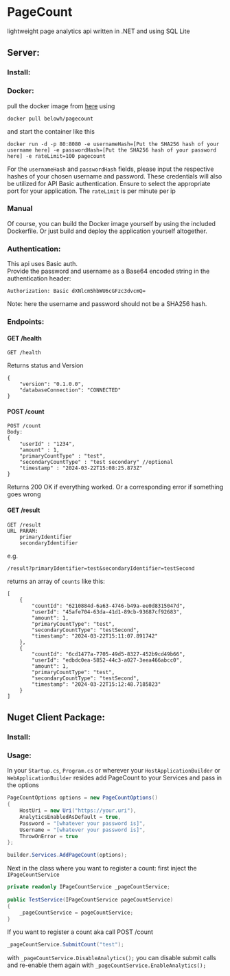 # PageCount

lightweight page analytics api written in .NET and using SQL Lite

## Server:
### Install:
### Docker:
pull the docker image from [here](https://hub.docker.com/r/belowh/pagecount) using

``` Console
docker pull belowh/pagecount
```
and start the container like this
``` Console
docker run -d -p 80:8080 -e usernameHash=[Put the SHA256 hash of your username here] -e passwordHash=[Put the SHA256 hash of your password here] -e rateLimit=100 pagecount
```
For the `usernameHash` and `passwordHash` fields,
please input the respective hashes of your chosen username and password.
These credentials will also be utilized for API Basic authentication.
Ensure to select the appropriate port for your application.
The `rateLimit` is per minute per ip

### Manual 
Of course, you can build the Docker image yourself by using the included Dockerfile.
Or just build and deploy the application yourself altogether.

### Authentication:

This api uses Basic auth.   
Provide the password and username as a Base64 encoded string in the authentication header:
``` HTTP
Authorization: Basic dXNlcm5hbWU6cGFzc3dvcmQ=
```
Note: here the username and password should not be a SHA256 hash.

### Endpoints:



#### GET /health 
```http
GET /health
```
Returns status and Version
```http
{
    "version": "0.1.0.0",
    "databaseConnection": "CONNECTED"
}
```
#### POST /count
```http
POST /count
Body:
{
    "userId" : "1234",
    "amount" : 1,
    "primaryCountType" : "test",
    "secondaryCountType" : "test secondary" //optional
    "timestamp" : "2024-03-22T15:08:25.873Z"
}
```
Returns 200 OK if everything worked. Or a corresponding error if something goes wrong

#### GET /result
```http
GET /result
URL PARAM:
    primaryIdentifier
    secondaryIdentifier
```
e.g.
```http
/result?primaryIdentifier=test&secondaryIdentifier=testSecond
```
returns an array of `counts` like this:
```http
[
    {
        "countId": "6210884d-6a63-4746-b49a-ee0d8315047d",
        "userId": "45afe704-63da-41d1-89cb-93687cf92683",
        "amount": 1,
        "primaryCountType": "test",
        "secondaryCountType": "testSecond",
        "timestamp": "2024-03-22T15:11:07.891742"
    },
    {
        "countId": "6cd1477a-7705-49d5-8327-452b9cd49b66",
        "userId": "edbdc0ea-5852-44c3-a027-3eea466abcc0",
        "amount": 1,
        "primaryCountType": "test",
        "secondaryCountType": "testSecond",
        "timestamp": "2024-03-22T15:12:48.7185823"
    }
]
```

## Nuget Client Package:

### Install:

### Usage: 
In your `Startup.cs`, `Program.cs`
or wherever your `HostApplicationBuilder` or `WebApplicationBuilder` resides add PageCount to your Services
and pass in the options 
```C#
PageCountOptions options = new PageCountOptions()
{
    HostUri = new Uri("https://your.uri"),
    AnalyticsEnabledAsDefault = true,
    Password = "[whatever your password is]",
    Username = "[whatever your password is]",
    ThrowOnError = true
};

builder.Services.AddPageCount(options);
```
Next in the class where you want to register a count:
first inject the `IPageCountService`
```C#
private readonly IPageCountService _pageCountService;
    
public TestService(IPageCountService pageCountService)
{
    _pageCountService = pageCountService;
}
```
If you want to register a count aka call POST /count
```C#
_pageCountService.SubmitCount("test");
```

with `_pageCountService.DisableAnalytics();` you can disable submit calls
and re-enable them again with `_pageCountService.EnableAnalytics();`


